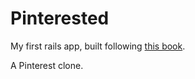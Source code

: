 # Pinterested

My first rails app, built following [this book](http://amzn.com/0692364218).

A Pinterest clone.
